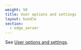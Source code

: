 ```yaml
---
weight: 50
title: User options and settings
layout: bundle
section:
  - edge_server
---
```


See [User options and settings](/get-familiar-with-the-ui/user-settings/).
